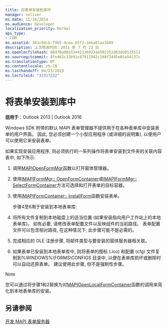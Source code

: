 ```yaml
---
title: 将表单安装到库中
manager: soliver
ms.date: 11/16/2014
ms.audience: Developer
localization_priority: Normal
api_type:
- COM
ms.assetid: 303c9dcb-f9b5-4cea-b5f2-3eba01aa3b09
description: 上次修改时间：2011 年 7 月 23 日
ms.openlocfilehash: 08470a80153e42136922ae502252d83de0125512
ms.sourcegitcommit: 8fe462c32b91c87911942c188f3445e85a54137c
ms.translationtype: MT
ms.contentlocale: zh-CN
ms.lasthandoff: 04/23/2019
ms.locfileid: "32317232"
---
```

# <a name="installing-a-form-into-a-library"></a>将表单安装到库中

  
  
**适用于**：Outlook 2013 | Outlook 2016 
  
Windows SDK 附带的默认 MAPI 表单管理器不提供用于在各种表单库中安装表单的用户界面。 因此, 您必须创建一个小型应用程序 (或详细的说明集), 以便用户可以使用它来安装表单。
  
如果实现安装应用程序, 则必须执行的一系列操作将表单安装到文件夹的关联内容表中, 如下所示:
  
1. 调用[MAPIOpenFormMgr](mapiopenformmgr.md)函数以打开窗体管理器。 
    
2. 使用[IMAPIFormMgr:: OpenFormContainer](imapiformmgr-openformcontainer.md)或[IMAPIFormMgr:: SelectFormContainer](imapiformmgr-selectformcontainer.md)方法可选择和打开表单的目标容器。 
    
3. 使用[IMAPIFormContainer:: InstallForm](imapiformcontainer-installform.md)函数安装表单。 
    
    步骤4至6用于安装到本地表单库:
    
4. 将所有文件复制到本地磁盘上的适当位置 (如果安装指向用户工作站上的本地表单库)。 如有必要, 请修改表单配置文件以反映组件的当前路径。 表单配置文件可以包含相对路径, 在这种情况下, 此步骤可能不是必需的。
    
5. 完成相应的 OLE 注册步骤, 将邮件类型与要安装的窗体服务器相关联。
    
6. 如果表单已安装到本地表单库中, 则将表单的图标 (.ico) 和配置 (cfg) 文件复制到%WINDOWS%\FORMS\CONFIGS 目录中, 以便在表单库损坏或删除时可以自动还原表单。 建议使用此步骤, 但不是强制性步骤。
    
> [!NOTE]
> 您可以通过将步骤1和2替换为对[MAPIOpenLocalFormContainer](mapiopenlocalformcontainer.md)函数的调用来简化到本地表单库的安装。 
  
## <a name="see-also"></a>另请参阅



[开发 MAPI 表单服务器](developing-mapi-form-servers.md)

